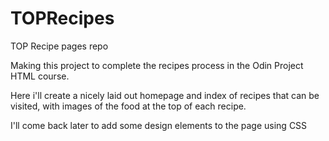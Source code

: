 # TOPRecipes
TOP Recipe pages repo

Making this project to complete the recipes process in the Odin Project HTML course.

Here i'll create a nicely laid out homepage and index of recipes that can be visited, with images of the food at the top of each recipe. 

I'll come back later to add some design elements to the page using CSS
